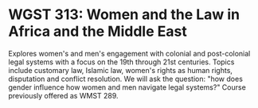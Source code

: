 # WGST 313: Women and the Law in Africa and the Middle East

Explores women's and men's engagement with colonial and post-colonial legal systems with a focus on the 19th through 21st centuries. Topics include customary law, Islamic law, women's rights as human rights, disputation and conflict resolution. We will ask the question: "how does gender influence how women and men navigate legal systems?" Course previously offered as WMST 289.